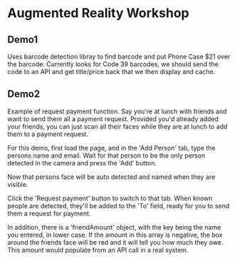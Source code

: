 # Augmented Reality Workshop

## Demo1
Uses barcode detection libray to find barcode and put Phone Case $21 over the barcode.
Currently looks for Code 39 barcodes, we should send the code to an API and get title/price back that we then display and cache.

## Demo2
Example of request payment function. Say you're at lunch with friends and want to send them all a payment request. Provided you'd already added your friends, you can just scan all their faces while they are at lunch to add them to a payment request.

For this demo, first load the page, and in the 'Add Person' tab, type the persons name and email. Wait for that person to be the only person detected in the camera and press the 'Add' button.

Now that persons face will be auto detected and named when they are visible.

Click the 'Request payment' button to switch to that tab. When known people are detected, they'll be added to the 'To' field, ready for you to send them a request for payment.

In addition, there is a 'friendAmount' object, with the key being the name you entered, in lower case.
If the amount in this array is negative, the box around the friends face will be red and it will tell you how much they owe.
This amount would populate from an API call in a real system.